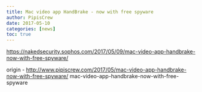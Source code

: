 ```yaml
---
title: Mac video app HandBrake - now with free spyware
author: PipisCrew
date: 2017-05-10
categories: [news]
toc: true
---
```


https://nakedsecurity.sophos.com/2017/05/09/mac-video-app-handbrake-now-with-free-spyware/

origin - http://www.pipiscrew.com/2017/05/mac-video-app-handbrake-now-with-free-spyware/ mac-video-app-handbrake-now-with-free-spyware